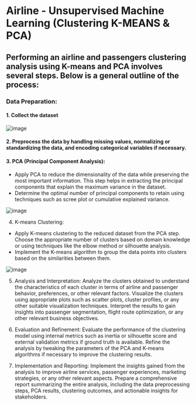 # Airline - Unsupervised Machine Learning (Clustering K-MEANS & PCA)

## Performing an airline and passengers clustering analysis using K-means and PCA involves several steps. Below is a general outline of the process:

### Data Preparation:
#### 1. Collect the dataset
![image](https://github.com/GITA-2112/Airline_UnsupervisedML/assets/135007275/717f5737-27b6-4ca8-a800-2c776840e87b)

#### 2. Preprocess the data by handling missing values, normalizing or standardizing the data, and encoding categorical variables if necessary.

#### 3. PCA (Principal Component Analysis):
- Apply PCA to reduce the dimensionality of the data while preserving the most important information. This step helps in extracting the principal components that explain the maximum variance in the dataset.
- Determine the optimal number of principal components to retain using techniques such as scree plot or cumulative explained variance.

![image](https://github.com/GITA-2112/Airline_UnsupervisedML/assets/135007275/bf0d9bab-392f-4778-865d-b09dd185a95a)

4. K-means Clustering:
- Apply K-means clustering to the reduced dataset from the PCA step. Choose the appropriate number of clusters based on domain knowledge or using techniques like the elbow method or silhouette analysis.
- Implement the K-means algorithm to group the data points into clusters based on the similarities between them.

![image](https://github.com/GITA-2112/Airline_UnsupervisedML/assets/135007275/9fdaffe9-79b3-46b4-af98-0384aff1d3d8)

5. Analysis and Interpretation:
Analyze the clusters obtained to understand the characteristics of each cluster in terms of airline and passenger behavior, preferences, or other relevant factors.
Visualize the clusters using appropriate plots such as scatter plots, cluster profiles, or any other suitable visualization techniques.
Interpret the results to gain insights into passenger segmentation, flight route optimization, or any other relevant business objectives.

7. Evaluation and Refinement:
Evaluate the performance of the clustering model using internal metrics such as inertia or silhouette score and external validation metrics if ground truth is available.
Refine the analysis by tweaking the parameters of the PCA and K-means algorithms if necessary to improve the clustering results.

9. Implementation and Reporting:
Implement the insights gained from the analysis to improve airline services, passenger experiences, marketing strategies, or any other relevant aspects.
Prepare a comprehensive report summarizing the entire analysis, including the data preprocessing steps, PCA results, clustering outcomes, and actionable insights for stakeholders.
